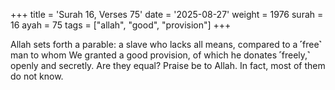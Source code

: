 +++
title = 'Surah 16, Verses 75'
date = '2025-08-27'
weight = 1976
surah = 16
ayah = 75
tags = ["allah", "good", "provision"]
+++

Allah sets forth a parable: a slave who lacks all means, compared to a ˹free˺ man to whom We granted a good provision, of which he donates ˹freely,˺ openly and secretly. Are they equal? Praise be to Allah. In fact, most of them do not know.